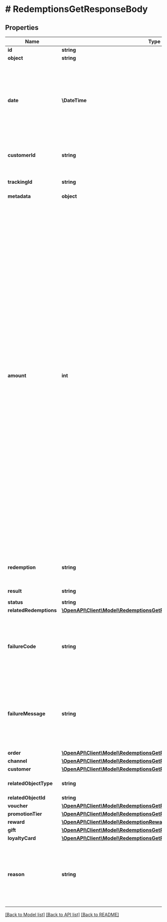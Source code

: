 # # RedemptionsGetResponseBody

## Properties

Name | Type | Description | Notes
------------ | ------------- | ------------- | -------------
**id** | **string** |  | [optional]
**object** | **string** |  | [optional]
**date** | **\DateTime** | Timestamp representing the date and time when the object was created. The value is shown in the ISO 8601 format. | [optional]
**customerId** | **string** | Unique customer ID of the redeeming customer. | [optional]
**trackingId** | **string** | Hashed customer source ID. | [optional]
**metadata** | **object** |  | [optional]
**amount** | **int** | For gift cards, this is a positive integer in the smallest currency unit (e.g. 100 cents for $1.00) representing the number of redeemed credits. For loyalty cards, this is the number of loyalty points used in the transaction. and For gift cards, this represents the number of the credits restored to the card in the rolledback redemption. The number is a negative integer in the smallest currency unit, e.g. -100 cents for $1.00 added back to the card. For loyalty cards, this represents the number of loyalty points restored to the card in the rolledback redemption. The number is a negative integer. | [optional]
**redemption** | **string** | Unique redemption ID of the parent redemption. | [optional]
**result** | **string** | Redemption result. | [optional]
**status** | **string** |  | [optional]
**relatedRedemptions** | [**\OpenAPI\Client\Model\RedemptionsGetResponseBodyRelatedRedemptions**](RedemptionsGetResponseBodyRelatedRedemptions.md) |  | [optional]
**failureCode** | **string** | If the result is &#x60;FAILURE&#x60;, this parameter will provide a generic reason as to why the redemption failed. | [optional]
**failureMessage** | **string** | If the result is &#x60;FAILURE&#x60;, this parameter will provide a more expanded reason as to why the redemption failed. | [optional]
**order** | [**\OpenAPI\Client\Model\RedemptionsGetResponseBodyOrder**](RedemptionsGetResponseBodyOrder.md) |  | [optional]
**channel** | [**\OpenAPI\Client\Model\RedemptionsGetResponseBodyChannel**](RedemptionsGetResponseBodyChannel.md) |  | [optional]
**customer** | [**\OpenAPI\Client\Model\RedemptionsGetResponseBodyCustomer**](RedemptionsGetResponseBodyCustomer.md) |  | [optional]
**relatedObjectType** | **string** | Defines the related object. | [optional]
**relatedObjectId** | **string** |  | [optional]
**voucher** | [**\OpenAPI\Client\Model\RedemptionsGetResponseBodyVoucher**](RedemptionsGetResponseBodyVoucher.md) |  | [optional]
**promotionTier** | [**\OpenAPI\Client\Model\RedemptionsGetResponseBodyPromotionTier**](RedemptionsGetResponseBodyPromotionTier.md) |  | [optional]
**reward** | [**\OpenAPI\Client\Model\RedemptionRewardResult**](RedemptionRewardResult.md) |  | [optional]
**gift** | [**\OpenAPI\Client\Model\RedemptionsGetResponseBodyGift**](RedemptionsGetResponseBodyGift.md) |  | [optional]
**loyaltyCard** | [**\OpenAPI\Client\Model\RedemptionsGetResponseBodyLoyaltyCard**](RedemptionsGetResponseBodyLoyaltyCard.md) |  | [optional]
**reason** | **string** | System generated cause for the redemption being invalid in the context of the provided parameters. | [optional]

[[Back to Model list]](../../README.md#models) [[Back to API list]](../../README.md#endpoints) [[Back to README]](../../README.md)
